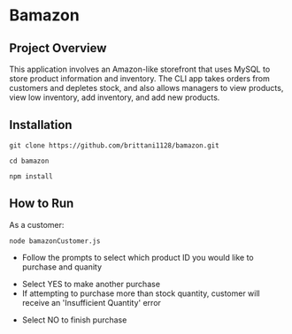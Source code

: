 # Bamazon

## Project Overview

This application involves an Amazon-like storefront that uses MySQL to store product information and inventory. The CLI app takes orders from customers and depletes stock, and also allows managers to view products, view low inventory, add inventory, and add new products.

## Installation

```
git clone https://github.com/brittani1128/bamazon.git  

cd bamazon  

npm install  

```

## How to Run

As a customer:

``` 
node bamazonCustomer.js 
```

* Follow the prompts to select which product ID you would like to purchase and quanity

[](images/custPurch.png)

* Select YES to make another purchase
* If attempting to purchase more than stock quantity, customer will receive an 'Insufficient Quantity' error

[](images/custPurch2.png)

* Select NO to finish purchase

[](images/custEnd.png)